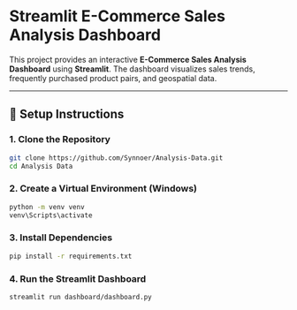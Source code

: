 # Streamlit E-Commerce Sales Analysis Dashboard

This project provides an interactive **E-Commerce Sales Analysis Dashboard** using **Streamlit**. The dashboard visualizes sales trends, frequently purchased product pairs, and geospatial data.

---

## 🚀 **Setup Instructions**

### **1. Clone the Repository**
```sh
git clone https://github.com/Synnoer/Analysis-Data.git
cd Analysis Data
```

### **2. Create a Virtual Environment (Windows)**
```sh
python -m venv venv
venv\Scripts\activate
```

### **3. Install Dependencies**
```sh
pip install -r requirements.txt
```

### **4. Run the Streamlit Dashboard**
```sh
streamlit run dashboard/dashboard.py
```
